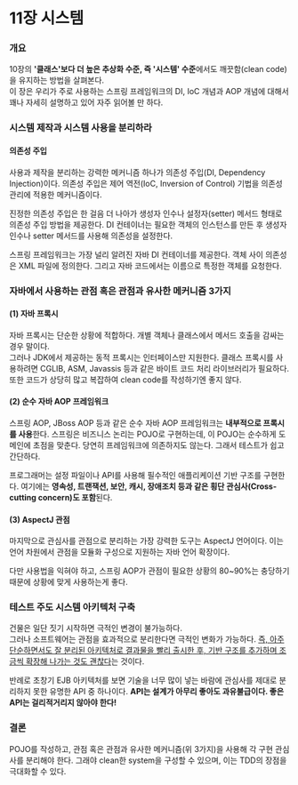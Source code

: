 # 11장 시스템 

### 개요

10장의 **'클래스'보다 더 높은 추상화 수준, 즉 '시스템' 수준**에서도 깨끗함(clean code)을 유지하는 방법을 살펴본다. <br/>
이 장은 우리가 주로 사용하는 스프링 프레임워크의 DI, IoC 개념과 AOP 개념에 대해서 꽤나 자세히 설명하고 있어 자주 읽어볼 만 하다.

### 시스템 제작과 시스템 사용을 분리하라

#### 의존성 주입

사용과 제작을 분리하는 강력한 메커니즘 하나가 의존성 주입(DI, Dependency Injection)이다.
의존성 주입은 제어 역전(IoC, Inversion of Control) 기법을 의존성 관리에 적용한 메커니즘이다.

진정한 의존성 주입은 한 걸음 더 나아가 생성자 인수나 설정자(setter) 메서드 형태로 의존성 주입 방법을 제공한다.
DI 컨테이너는 필요한 객체의 인스턴스를 만든 후 생성자 인수나 setter 메서드를 사용해 의존성을 설정한다.

스프링 프레임워크는 가장 널리 알려진 자바 DI 컨테이너를 제공한다. 객체 사이 의존성은 XML 파일에 정의한다.
그리고 자바 코드에서는 이름으로 특정한 객체를 요청한다.

### 자바에서 사용하는 관점 혹은 관점과 유사한 메커니즘 3가지
#### (1) 자바 프록시
자바 프록시는 단순한 상황에 적합하다. 개별 객체나 클래스에서 메서드 호출을 감싸는 경우 말이다. <br/>
그러나 JDK에서 제공하는 동적 프록시는 인터페이스만 지원한다. 클래스 프록시를 사용하려면 CGLIB, ASM, Javassis 등과 같은 바이트 코드 처리 라이브러리가 필요하다. <br/>
또한 코드가 상당히 많고 복잡하여 clean code를 작성하기엔 좋지 않다.

#### (2) 순수 자바 AOP 프레임워크

스프링 AOP, JBoss AOP 등과 같은 순수 자바 AOP 프레임워크는 **내부적으로 프록시를 사용**한다.
스프링은 비즈니스 논리는 POJO로 구현하는데, 이 POJO는 순수하게 도메인에 초점을 맞춘다. 당연히 프레임워크에 의존하지도 않는다.
그래서 테스트가 쉽고 간단하다.

프로그래머는 설정 파일이나 API를 사용해 필수적인 애플리케이션 기반 구조를 구현한다. 여기에는 **영속성, 트랜잭션, 보안, 캐시, 장애조치 등과 같은 횡단 관심사(Cross-cutting concern)도 포함**된다.

#### (3) AspectJ 관점

마지막으로 관심사를 관점으로 분리하는 가장 강력한 도구는 AspectJ 언어이다. 이는 언어 차원에서 관점을 모듈화 구성으로 지원하는 자바 언어 확장이다.

다만 사용법을 익혀야 하고, 스프링 AOP가 관점이 필요한 상황의 80~90%는 충당하기 때문에 상황에 맞게 사용하는게 좋다.

### 테스트 주도 시스템 아키텍처 구축

건물은 일단 짓기 시작하면 극적인 변경이 불가능하다. <br/>
그러나 소프트웨어는 관점을 효과적으로 분리한다면 극적인 변화가 가능하다. <u>즉, 아주 단순하면서도 잘 분리된 아키텍처로 결과물을 빨리 출시한 후, 기반 구조를 추가하며 조금씩 확장해 나가는 것도 괜찮다</u>는 것이다.

반례로 초창기 EJB 아키텍처를 보면 기술을 너무 많이 넣는 바람에 관심사를 제대로 분리하지 못한 유명한 API 중 하나이다.
**API는 설계가 아무리 좋아도 과유불급이다. 좋은 API는 걸리적거리지 않아야 한다!**

### 결론
POJO를 작성하고, 관점 혹은 관점과 유사한 메커니즘(위 3가지)을 사용해 각 구현 관심사를 분리해야 한다.
그래야 clean한 system을 구성할 수 있으며, 이는 TDD의 장점을 극대화할 수 있다.